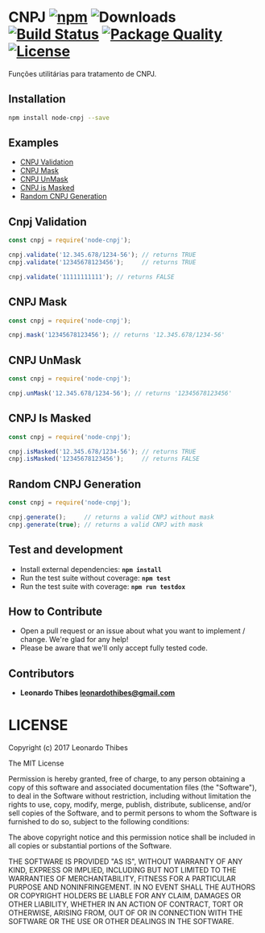 # CNPJ [![npm](http://img.shields.io/npm/v/node-cnpj.svg)](https://www.npmjs.com/package/node-cnpj) ![Downloads](https://img.shields.io/npm/dm/node-cnpj.svg) [![Build Status](https://secure.travis-ci.org/leonardothibes/node-cnpj.png)](http://travis-ci.org/leonardothibes/node-cnpj) [![Package Quality](http://npm.packagequality.com/shield/node-cnpj.svg)](http://packagequality.com/#?package=node-cnpj) [![License](https://img.shields.io/npm/l/node-cnpj.svg)](LICENSE)

Funções utilitárias para tratamento de CNPJ.

Installation
------------

```bash
npm install node-cnpj --save
```

Examples
--------

* [CNPJ Validation](#cnpj-validation)
* [CNPJ Mask](#cnpj-mask)
* [CNPJ UnMask](#cnpj-unmask)
* [CNPJ is Masked](#cnpj-is-masked)
* [Random CNPJ Generation](#random-cnpj-generation)

Cnpj Validation
--------------

```js
const cnpj = require('node-cnpj');

cnpj.validate('12.345.678/1234-56'); // returns TRUE
cnpj.validate('12345678123456');     // returns TRUE

cnpj.validate('11111111111'); // returns FALSE

```

CNPJ Mask
---------

```js
const cnpj = require('node-cnpj');

cnpj.mask('12345678123456'); // returns '12.345.678/1234-56'

```

CNPJ UnMask
-----------

```js
const cnpj = require('node-cnpj');

cnpj.unMask('12.345.678/1234-56'); // returns '12345678123456'

```

CNPJ Is Masked
--------------

```js
const cnpj = require('node-cnpj');

cnpj.isMasked('12.345.678/1234-56'); // returns TRUE
cnpj.isMasked('12345678123456');     // returns FALSE

```

Random CNPJ Generation
----------------------

```js
const cnpj = require('node-cnpj');

cnpj.generate();     // returns a valid CNPJ without mask
cnpj.generate(true); // returns a valid CNPJ with mask

```

Test and development
--------------------

* Install external dependencies: **``npm install``**
* Run the test suite without coverage: **``npm test``**
* Run the test suite with coverage: **``npm run testdox``**

How to Contribute
-----------------

* Open a pull request or an issue about what you want to implement / change. We're glad for any help!
* Please be aware that we'll only accept fully tested code.

Contributors
------------

 * **Leonardo Thibes <leonardothibes@gmail.com>**

LICENSE
=======

Copyright (c) 2017 Leonardo Thibes

The MIT License

Permission is hereby granted, free of charge, to any person obtaining a copy of
this software and associated documentation files (the "Software"), to deal in
the Software without restriction, including without limitation the rights to
use, copy, modify, merge, publish, distribute, sublicense, and/or sell copies of
the Software, and to permit persons to whom the Software is furnished to do so,
subject to the following conditions:

The above copyright notice and this permission notice shall be included in all
copies or substantial portions of the Software.

THE SOFTWARE IS PROVIDED "AS IS", WITHOUT WARRANTY OF ANY KIND, EXPRESS OR
IMPLIED, INCLUDING BUT NOT LIMITED TO THE WARRANTIES OF MERCHANTABILITY, FITNESS
FOR A PARTICULAR PURPOSE AND NONINFRINGEMENT. IN NO EVENT SHALL THE AUTHORS OR
COPYRIGHT HOLDERS BE LIABLE FOR ANY CLAIM, DAMAGES OR OTHER LIABILITY, WHETHER
IN AN ACTION OF CONTRACT, TORT OR OTHERWISE, ARISING FROM, OUT OF OR IN
CONNECTION WITH THE SOFTWARE OR THE USE OR OTHER DEALINGS IN THE SOFTWARE.
